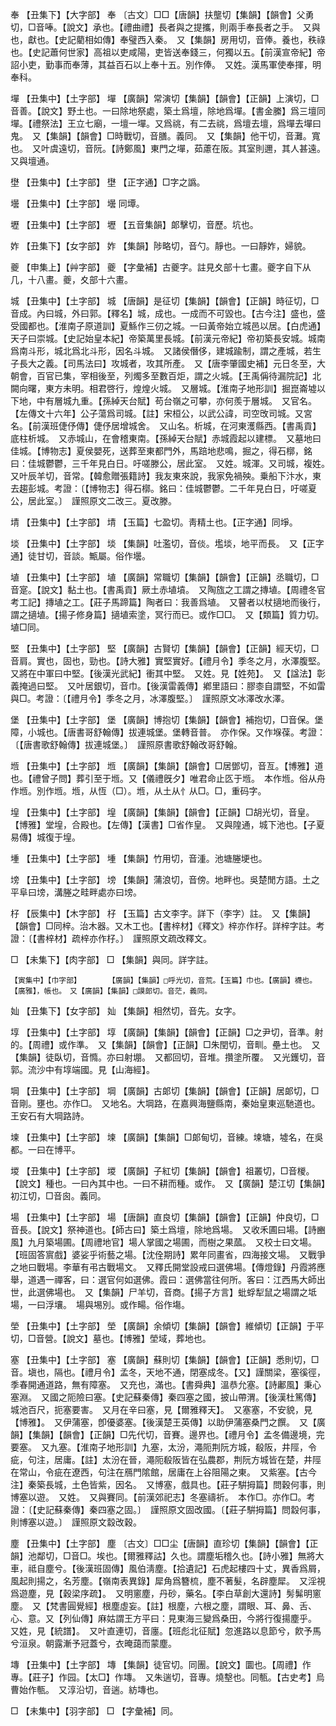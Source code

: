 <!-- { "loadSidebar": true } -->
奉	【丑集下】【大字部】	奉	〔古文〕□□【唐韻】扶壟切【集韻】【韻會】父勇切，□音唪。【說文】承也。【禮曲禮】長者與之提攜，則兩手奉長者之手。　又與也，獻也。【史記藺相如傳】奉璧西入秦。　又【集韻】房用切，音俸。養也，秩祿也。【史記蕭何世家】高祖以吏咸陽，吏皆送奉錢三，何獨以五。【前漢宣帝紀】帝詔小吏，勤事而奉薄，其益百石以上奉十五。別作俸。　又姓。漢馬軍使奉揮，明奉科。

墠	【丑集中】【土字部】	墠	【廣韻】常演切【集韻】【韻會】【正韻】上演切，□音善。【說文】野土也。一曰除地祭處，築土爲壇，除地爲墠。【書金縢】爲三壇同墠。【禮祭法】王立七廟，一壇一墠。又爲祧，有二去祧，爲壇去壇，爲墠去墠曰鬼。　又【集韻】【韻會】□時戰切，音膳。義同。　又【集韻】他干切，音灘。寬也。　又叶虞遠切，音阮。【詩鄭風】東門之墠，茹藘在阪。其室則邇，其人甚遠。　又與壇通。

壄	【丑集中】【土字部】	壄	【正字通】□字之譌。

壜	【丑集中】【土字部】	壜	同墰。

壢	【丑集中】【土字部】	壢	【五音集韻】郞擊切，音歷。坑也。

妰	【丑集下】【女字部】	妰	【集韻】陟略切，音勺。靜也。一曰靜妰，婦貌。

夔	【申集上】【艸字部】	夔	【字彙補】古夔字。註見夊部十七畫。夔字自下从几，十八畫。夔，夊部十六畫。

城	【丑集中】【土字部】	城	【唐韻】是征切【集韻】【韻會】【正韻】時征切，□音成。內曰城，外曰郭。【釋名】城，成也。一成而不可毀也。【古今注】盛也，盛受國都也。【淮南子原道訓】夏鯀作三仞之城。一曰黃帝始立城邑以居。【白虎通】天子曰崇城。【史記始皇本紀】帝築萬里長城。【前漢元帝紀】帝初築長安城。城南爲南斗形，城北爲北斗形，因名斗城。　又諸侯僭侈，建城踰制，謂之產城，若生子長大之義。【司馬法曰】攻城者，攻其所產。　又【唐李肇國史補】元日冬至，大朝會，百官已集，宰相後至，列燭多至數百炬，謂之火城。【王禹偁待漏院記】北闕向曙，東方未明。相君啓行，煌煌火城。　又層城。【淮南子地形訓】掘崑崙墟以下地，中有層城九重。【孫綽天台賦】苟台嶺之可攀，亦何羨于層城。　又官名。【左傳文十六年】公子蕩爲司城。【註】宋桓公，以武公諱，司空攺司城。又宮名。【前漢班倢伃傳】倢伃居增城舍。　又山名。析城，在河東濩縣西。【書禹貢】底柱析城。　又赤城山，在會稽東南。【孫綽天台賦】赤城霞起以建標。　又墓地曰佳城。【博物志】夏侯嬰死，送葬至東都門外，馬踣地悲鳴，掘之，得石槨，銘曰：佳城鬱鬱，三千年見白日。吁嗟滕公，居此室。　又姓。城渾。又司城，複姓。　又叶辰羊切，音常。【韓愈贈張籍詩】我友東來說，我家免禍殃。乗船下汴水，東去趨彭城。考證：〔【博物志】得石槨。銘曰：佳城鬱鬱。二千年見白日，吁嗟夏公，居此室。〕　謹照原文二改三。夏改滕。 

埥	【丑集中】【土字部】	埥	【玉篇】七盈切。靑精土也。【正字通】同埩。

埮	【丑集中】【土字部】	埮	【集韻】吐濫切，音倓。壏埮，地平而長。　又【正字通】徒甘切，音談。甒屬。俗作壜。

埴	【丑集中】【土字部】	埴	【廣韻】常職切【集韻】【韻會】【正韻】丞職切，□音寔。【說文】黏土也。【書禹貢】厥土赤埴墳。　又陶旊之工謂之摶埴。【周禮冬官考工記】摶埴之工。【莊子馬蹄篇】陶者曰：我善爲埴。　又瞽者以杖擿地而後行，謂之擿埴。【揚子修身篇】擿埴索塗，冥行而已。或作□□。　又【類篇】質力切。埴□同。

堅	【丑集中】【土字部】	堅	【廣韻】古賢切【集韻】【韻會】【正韻】經天切，□音肩。實也，固也，勁也。【詩大雅】實堅實好。【禮月令】季冬之月，水澤腹堅。　又將在中軍曰中堅。【後漢光武紀】衝其中堅。　又姓。見【姓苑】。　又【諡法】彰義掩過曰堅。　又叶居銀切，音巾。【後漢雷義傳】鄕里語曰：膠桼自謂堅，不如雷與□。考證：〔【禮月令】季冬之月，冰澤腹堅。〕　謹照原文冰澤改水澤。 

堡	【丑集中】【土字部】	堡	【廣韻】博抱切【集韻】【韻會】補抱切，□音保。堡障，小城也。【唐書哥舒翰傳】拔連城堡。堡轉音普。　亦作保。又作堢葆。考證：〔【唐書歌舒翰傳】拔連城堡。〕　謹照原書歌舒翰改哥舒翰。 

堩	【丑集中】【土字部】	堩	【廣韻】【集韻】【韻會】□居鄧切，音亙。【博雅】道也。【禮曾子問】葬引至于堩。又【儀禮旣夕】唯君命止匛于堩。　本作堩。俗从舟作堩。別作堩。堩，从恆（□）。堩，从土从忄从□。□，重码字。

堭	【丑集中】【土字部】	堭	【廣韻】【集韻】【韻會】【正韻】□胡光切，音皇。【博雅】堂堭，合殿也。【左傳】【漢書】□省作皇。　又與隍通，城下池也。【子夏易傳】城復于堭。

堹	【丑集中】【土字部】	堹	【集韻】竹用切，音湩。池塘塍埂也。

塝	【丑集中】【土字部】	塝	【集韻】蒲浪切，音傍。地畔也。吳楚閒方語。土之平阜曰塝，溝塍之畦畔處亦曰塝。

杍	【辰集中】【木字部】	杍	【玉篇】古文李字。詳下（李字）註。　又【集韻】【韻會】□同梓。治木器。又木工也。【書梓材】《釋文》梓亦作杍。詳梓字註。考證：〔【書梓材】疏梓亦作杍。〕　謹照原文疏改釋文。 

□	【未集下】【肉字部】	□	【集韻】與同。詳字註。

	【寅集中】【巾字部】		【廣韻】【集韻】□呼光切，音荒。【玉篇】巾也。【廣韻】襪也。【廣雅】，帳也。　又【廣韻】【集韻】□謨郞切。音茫，義同。

奾	【丑集下】【女字部】	奾	【集韻】相然切，音先。女字。

埻	【丑集中】【土字部】	埻	【廣韻】【集韻】【韻會】【正韻】□之尹切，音準。射的。【周禮】或作準。　又【集韻】【韻會】【正韻】□朱閏切，音甽。壘土也。　又【集韻】徒臥切，音憜。亦曰射堋。　又都回切，音堆。攢塗所覆。　又光鑊切，音郭。流沙中有埻端國。見【山海經】。

堈	【丑集中】【土字部】	堈	【廣韻】古郞切【集韻】【韻會】【正韻】居郞切，□音剛。壅也。亦作□。　又地名。大堈路，在嘉興海鹽縣南，秦始皇東巡馳道也。王安石有大堈路詩。

堜	【丑集中】【土字部】	堜	【廣韻】【集韻】□郞甸切，音練。堜塘，墟名，在吳都。一曰在博平。

堫	【丑集中】【土字部】	堫	【廣韻】子紅切【集韻】【韻會】祖叢切，□音椶。【說文】種也。一曰內其中也。一曰不耕而種。或作。　又【廣韻】楚江切【集韻】初江切，□音囪。義同。

場	【丑集中】【土字部】	場	【唐韻】直良切【集韻】【韻會】【正韻】仲良切，□音長。【說文】祭神道也。【師古曰】築土爲壇，除地爲場。　又收禾圃曰場。【詩豳風】九月築場圃。【周禮地官】場人掌國之場圃，而樹之果蓏。　又校士曰文場。【班固答賔戲】婆娑乎術藝之場。【沈佺期詩】累年同畫省，四海接文場。　又戰爭之地曰戰場。李華有弔古戰場文。　又釋氏開堂設戒曰選佛場。【傳燈錄】丹霞將應舉，道遇一禪客，曰：選官何如選佛。霞曰：選佛當往何所。客曰：江西馬大師出世，此選佛場也。　又【集韻】尸羊切，音商。【揚子方言】蚍蜉犁鼠之場謂之坻場，一曰浮壤。　場與埸別。或作畼。俗作塲。

塋	【丑集中】【土字部】	塋	【廣韻】余傾切【集韻】【韻會】維傾切【正韻】于平切，□音營。【說文】墓也。【博雅】塋域，葬地也。

塞	【丑集中】【土字部】	塞	【廣韻】蘇則切【集韻】【韻會】【正韻】悉則切，□音。塡也，隔也。【禮月令】孟冬，天地不通，閉塞成冬。【又】謹關梁，塞徯徑，季春開通道路，無有障塞。　又充也，滿也。【書舜典】溫恭允塞。【詩鄘風】秉心塞淵。　又國之阨險曰塞。【史記蘇秦傳】秦四塞之國，披山帶渭。【後漢杜篤傳】城池百尺，扼塞要害。　又月在辛曰塞，見【爾雅釋天】。　又塞塞，不安貌，見【博雅】。　又伊蒲塞，卽優婆塞。【後漢楚王英傳】以助伊蒲塞桑門之饌。　又【廣韻】【集韻】【韻會】【正韻】□先代切，音賽。邊界也。【禮月令】孟冬備邊境，完要塞。　又九塞。【淮南子地形訓】九塞，太汾，澠阨荆阮方城，殽阪，井陘，令疵，句注，居庸。【註】太汾在晉，澠阨殽阪皆在弘農郡，荆阮方城皆在楚，井陘在常山，令疵在遼西，句注在鴈門隂館，居庸在上谷阻陽之東。　又紫塞。【古今注】秦築長城，土色皆紫，因名。　又博塞，戲具也。【莊子騈拇篇】問穀何事，則博塞以遊。　又姓。　又與賽同。【前漢郊祀志】冬塞禱祈。　本作□。亦作□。考證：〔【史記蘇秦傳】秦四塞之固。〕　謹照原文固改國。〔【莊子騈拇篇】問縠何事，則博塞以遊。〕　謹照原文縠改穀。 

塵	【丑集中】【土字部】	塵	〔古文〕□□尘【唐韻】直珍切【集韻】【韻會】【正韻】池鄰切，□音□。埃也。【爾雅釋詁】久也。謂塵垢稽久也。【詩小雅】無將大車，祗自塵兮。【後漢班固傳】風伯淸塵。【拾遺記】石虎起樓四十丈，異香爲屑，風起則揚之，名芳塵。【嶺南表異錄】犀角爲簪梳，塵不著髮，名辟塵犀。　又淫視爲遊塵，見【穀梁序疏】。　又明窻塵，丹砂，藥名。【李白草創大還詩】髣髴明窻塵。　又【梵書圓覺經】根塵虛妄。【註】根塵，六根之塵，謂眼、耳、鼻、舌、心、意。又【列仙傳】麻姑謂王方平曰：見東海三變爲桑田，今將行復揚塵乎。　又姓，見【統譜】。　又叶直連切，音廛。【班彪北征賦】忽進路以息節兮，飮予馬兮洹泉。朝露漸予冠蓋兮，衣晻藹而蒙塵。

塼	【丑集中】【土字部】	塼	【集韻】徒官切。同團。【說文】圜也。【周禮】作專。【莊子】作园。【太□】作塼。　又朱遄切，音專。燒墼也。同甎。【古史考】烏曹始作甎。　又淳沿切，音遄。紡塼也。

□	【未集中】【羽字部】	□	【字彙補】同。

